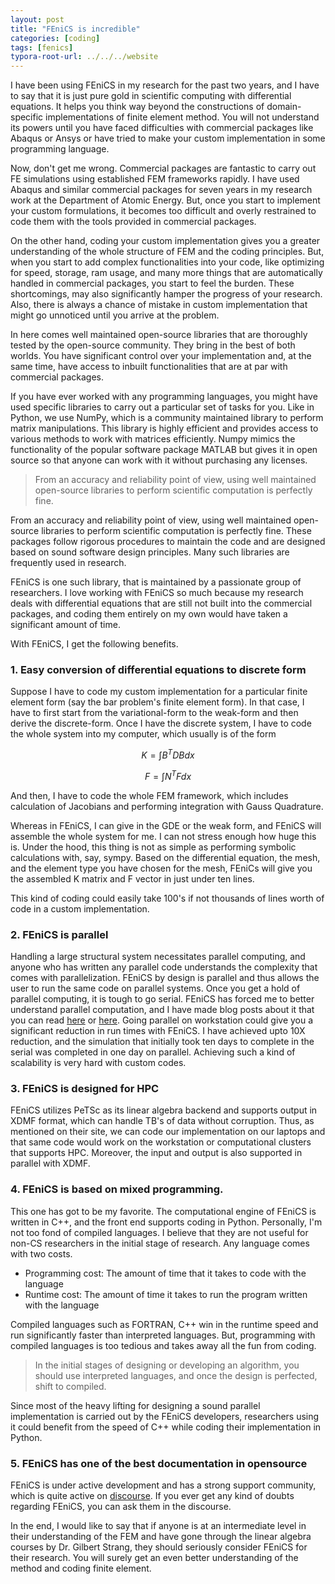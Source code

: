 ```yaml
---
layout: post
title: "FEniCS is incredible"
categories: [coding]
tags: [fenics]
typora-root-url: ../../../website
---
```


I have been using FEniCS in my research for the past two years, and I have to say that it is just pure gold in scientific computing with differential equations. It helps you think way beyond the constructions of domain-specific implementations of finite element method. You will not understand its powers until you have faced difficulties with commercial packages like Abaqus or Ansys or have tried to make your custom implementation in some programming language.

Now, don't get me wrong. Commercial packages are fantastic to carry out FE simulations using established FEM frameworks rapidly. I have used Abaqus and similar commercial packages for seven years in my research work at the Department of Atomic Energy. But, once you start to implement your custom formulations, it becomes too difficult and overly restrained to code them with the tools provided in commercial packages.

On the other hand, coding your custom implementation gives you a greater understanding of the whole structure of FEM and the coding principles. But, when you start to add complex functionalities into your code, like optimizing for speed, storage, ram usage, and many more things that are automatically handled in commercial packages, you start to feel the burden. These shortcomings, may also significantly hamper the progress of your research. Also, there is always a chance of mistake in custom implementation that might go unnoticed until you arrive at the problem.

In here comes well maintained open-source libraries that are thoroughly tested by the open-source community. They bring in the best of both worlds. You have significant control over your implementation and, at the same time, have access to inbuilt functionalities that are at par with commercial packages.

If you have ever worked with any programming languages, you might have used specific libraries to carry out a particular set of tasks for you. Like in Python, we use NumPy, which is a community maintained library to perform matrix manipulations. This library is highly efficient and provides access to various methods to work with matrices efficiently.  Numpy mimics the functionality of the popular software package MATLAB but gives it in open source so that anyone can work with it without purchasing any licenses.

> From an accuracy and reliability point of view, using well maintained open-source libraries to perform scientific computation is perfectly fine. 

From an accuracy and reliability point of view, using well maintained open-source libraries to perform scientific computation is perfectly fine. These packages follow rigorous procedures to maintain the code and are designed based on sound software design principles. Many such libraries are frequently used in research.

FEniCS is one such library, that is maintained by a passionate group of researchers. I love working with FEniCS so much because my research deals with differential equations that are still not built into the commercial packages, and coding them entirely on my own would have taken a significant amount of time. 

With FEniCS, I get the following benefits.

### 1. Easy conversion of differential equations to discrete form

Suppose I have to code my custom implementation for a particular finite element form (say the bar problem's finite element form). In that case, I have to first start from the variational-form to the weak-form and then derive the discrete-form. Once I have the discrete system, I have to code the whole system into my computer, which usually is of the form

$$ K= \int B^TDBdx$$

$$F=\int N^T F dx$$

And then, I have to code the whole FEM framework, which includes calculation of Jacobians and performing integration with Gauss Quadrature.

Whereas in FEniCS, I can give in the GDE or the weak form, and FEniCS will assemble the whole system for me. I can not stress enough how huge this is. Under the hood, this thing is not as simple as performing symbolic calculations with, say, sympy. Based on the differential equation, the mesh, and the element type you have chosen for the mesh, FEniCs will give you the assembled K matrix and F vector in just under ten lines.

This kind of coding could easily take 100's if not thousands of lines worth of code in a custom implementation. 

### 2. FEniCS is parallel

Handling a large structural system necessitates parallel computing, and anyone who has written any parallel code understands the complexity that comes with parallelization. FEniCS by design is parallel and thus allows the user to run the same code on parallel systems. Once you get a hold of parallel computing, it is tough to go serial. FEniCS has forced me to better understand parallel computation, and I have made blog posts about it that you can read [here](https://computationalmechanics.in/parallelizing-for-loop-in-python-with-mpi/) or [here](https://computationalmechanics.in/parallel-computing-with-fenics/). Going parallel on workstation could give you a significant reduction in run times with FEniCS. I have achieved upto 10X reduction, and the simulation that initially took ten days to complete in the serial was completed in one day on parallel. Achieving such a kind of scalability is very hard with custom codes.

### 3. FEniCS is designed for  HPC

FEniCS utilizes PeTSc as its linear algebra backend and supports output in XDMF format, which can handle TB's of data without corruption. Thus, as mentioned on their site, we can code our implementation on our laptops and that same code would work on the workstation or computational clusters that supports HPC. Moreover, the input and output is also supported in parallel with XDMF.

### 4. FEniCS is based on mixed programming.

This one has got to be my favorite. The computational engine of FEniCS is written in C++, and the front end supports coding in Python. Personally, I'm not too fond of compiled languages. I believe that they are not useful for non-CS researchers in the initial stage of research. Any language comes with two costs.

- Programming cost:  The amount of time that it takes to code with the language
- Runtime cost: The amount of time it takes to run the program written with the language

Compiled languages such as FORTRAN, C++ win in the runtime speed and run significantly faster than interpreted languages. But, programming with compiled languages is too tedious and takes away all the fun from coding. 

> In the initial stages of designing or developing an algorithm, you should use interpreted languages, and once the design is perfected, shift to compiled.

Since most of the heavy lifting for designing a sound parallel implementation is carried out by the FEniCS developers, researchers using it could benefit from the speed of C++ while coding their implementation in Python.

### 5. FEniCS has one of the best documentation in opensource

FEniCS is under active development and has a strong support community, which is quite active on [discourse](https://fenicsproject.discourse.group). If you ever get any kind of doubts regarding FEniCS, you can ask them in the discourse. 

 In the end, I would like to say that if anyone is at an intermediate level in their understanding of the FEM and have gone through the linear algebra courses by Dr. Gilbert Strang, they should seriously consider FEniCS for their research. You will surely get an even better understanding of the method and coding finite element.  